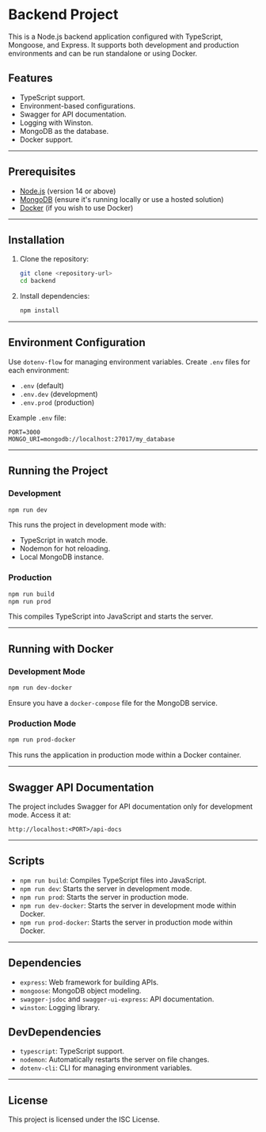 # Backend Project

This is a Node.js backend application configured with TypeScript, Mongoose, and Express. It supports both development and production environments and can be run standalone or using Docker.

## Features

- TypeScript support.
- Environment-based configurations.
- Swagger for API documentation.
- Logging with Winston.
- MongoDB as the database.
- Docker support.

---

## Prerequisites

- [Node.js](https://nodejs.org/) (version 14 or above)
- [MongoDB](https://www.mongodb.com/) (ensure it's running locally or use a hosted solution)
- [Docker](https://www.docker.com/) (if you wish to use Docker)

---

## Installation

1. Clone the repository:

   ```bash
   git clone <repository-url>
   cd backend
   ```

2. Install dependencies:
   ```bash
   npm install
   ```

---

## Environment Configuration

Use `dotenv-flow` for managing environment variables. Create `.env` files for each environment:

- `.env` (default)
- `.env.dev` (development)
- `.env.prod` (production)

Example `.env` file:

```
PORT=3000
MONGO_URI=mongodb://localhost:27017/my_database
```

---

## Running the Project

### Development

```bash
npm run dev
```

This runs the project in development mode with:

- TypeScript in watch mode.
- Nodemon for hot reloading.
- Local MongoDB instance.

### Production

```bash
npm run build
npm run prod
```

This compiles TypeScript into JavaScript and starts the server.

---

## Running with Docker

### Development Mode

```bash
npm run dev-docker
```

Ensure you have a `docker-compose` file for the MongoDB service.

### Production Mode

```bash
npm run prod-docker
```

This runs the application in production mode within a Docker container.

---

## Swagger API Documentation

The project includes Swagger for API documentation only for development mode. Access it at:

```
http://localhost:<PORT>/api-docs
```

---

## Scripts

- `npm run build`: Compiles TypeScript files into JavaScript.
- `npm run dev`: Starts the server in development mode.
- `npm run prod`: Starts the server in production mode.
- `npm run dev-docker`: Starts the server in development mode within Docker.
- `npm run prod-docker`: Starts the server in production mode within Docker.

---

## Dependencies

- `express`: Web framework for building APIs.
- `mongoose`: MongoDB object modeling.
- `swagger-jsdoc` and `swagger-ui-express`: API documentation.
- `winston`: Logging library.

## DevDependencies

- `typescript`: TypeScript support.
- `nodemon`: Automatically restarts the server on file changes.
- `dotenv-cli`: CLI for managing environment variables.

---

## License

This project is licensed under the ISC License.

